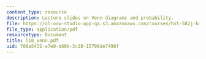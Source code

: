 ```yaml
---
content_type: resource
description: Lecture slides on Venn diagrams and probability.
file: https://ol-ocw-studio-app-qa.s3.amazonaws.com/courses/hst-582j-biomedical-signal-and-image-processing-spring-2007/708a5432a7e0b60b3c2815798de7496f_l10_venn.pdf
file_type: application/pdf
resourcetype: Document
title: l10_venn.pdf
uid: 708a5432-a7e0-b60b-3c28-15798de7496f
---
```

